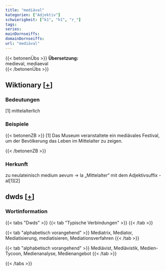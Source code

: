 ```yaml
---
title: "mediäval"
kategorien: ["Adjektiv"]
schwierigkeit: ["k1", "h1", "r_"]
tags:
series:
mainDornseiffs:
domainDornseiffs:
url: "mediäval"
---
```


{{< betonenÜbs >}}
**Übersetzung:**  
medieval, mediaeval  
{{< /betonenÜbs >}}

## Wiktionary [[+](https://de.wiktionary.org/wiki/mediäval)]

### Bedeutungen
[1] mittelalterlich  

### Beispiele
{{< betonenZB >}}
[1] Das Museum veranstaltete ein mediävales Festival, um der Bevölkerung das Leben im Mittelalter zu zeigen.  

{{< /betonenZB >}}
### Herkunft
zu neulateinisch medium aevum → la „Mittelalter“ mit dem Adjektivsuffix -al[1][2]  



## dwds [[+](https://www.dwds.de/wb/mediäval)]

### Wortinformation
{{< tabs "Dwds" >}}
{{< tab "Typische Verbindungen" >}}
{{< /tab >}}

{{< tab "alphabetisch vorangehend" >}}
Mediatrix, Mediator, Mediatisierung, mediatisieren, Mediationsverfahren
{{< /tab >}}

{{< tab "alphabetisch vorangehend" >}}
Mediävist, Mediävistik, Medien-Tycoon, Medienanalyse, Medienangebot
{{< /tab >}}

{{< /tabs >}}


